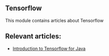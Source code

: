 ## Tensorflow

This module contains articles about Tensorflow

## Relevant articles:

- [Introduction to Tensorflow for Java](https://www.baeldung.com/tensorflow-java)
